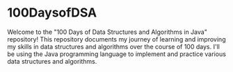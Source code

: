 # 100DaysofDSA
Welcome to the "100 Days of Data Structures and Algorithms in Java" repository! This repository documents my journey of learning and improving my skills in data structures and algorithms over the course of 100 days. I'll be using the Java programming language to implement and practice various data structures and algorithms.
